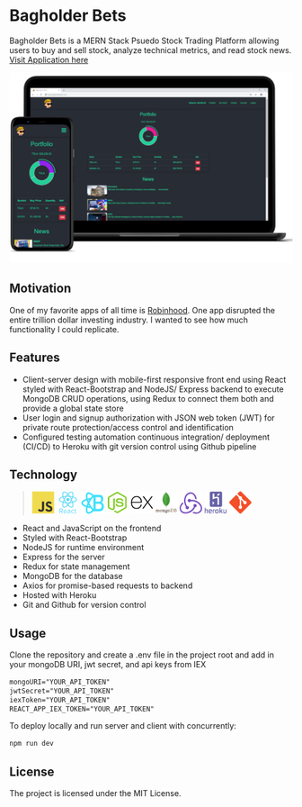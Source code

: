 # Bagholder Bets

Bagholder Bets is a MERN Stack Psuedo Stock Trading Platform allowing users to buy and sell stock, analyze technical metrics, and read stock news.
[Visit Application here](https://www.bagholderbets.com/welcome)

![alt text](/client/src/assets/Bagholdersbetslaptop1.png)

## Motivation

One of my favorite apps of all time is [Robinhood](https://robinhood.com/). One app disrupted the entire trillion dollar investing industry. I wanted to see how much functionality I could replicate.

## Features

- Client-server design with mobile-first responsive front end using React styled with React-Bootstrap and NodeJS/ Express backend to execute MongoDB CRUD operations, using Redux to connect them both and provide a global state store
- User login and signup authorization with JSON web token (JWT) for private route protection/access control and identification
- Configured testing automation continuous integration/ deployment (CI/CD) to Heroku with git version control using Github pipeline

## Technology

> <img src="/client/src/assets/js.svg" width="40px"> <img src="/client/src/assets/react.svg" width="40px"> <img src="/client/src/assets/react-bootstrap.png" width="40px"> <img src="/client/src/assets/node.svg" width="40px"> <img src="/client/src/assets/express.svg" width="40px"> <img src="/client/src/assets/mongodb.svg" width="40px"> <img src="/client/src/assets/redux.png" width="40px"> <img src="/client/src/assets/heroku.svg" width="40px"> <img src="/client/src/assets/git.svg" width="40px">

- React and JavaScript on the frontend
- Styled with React-Bootstrap
- NodeJS for runtime environment
- Express for the server
- Redux for state management
- MongoDB for the database
- Axios for promise-based requests to backend
- Hosted with Heroku
- Git and Github for version control

## Usage

Clone the repository and create a .env file in the project root and add in your mongoDB URI, jwt secret, and api keys from IEX

```text
mongoURI="YOUR_API_TOKEN"
jwtSecret="YOUR_API_TOKEN"
iexToken="YOUR_API_TOKEN"
REACT_APP_IEX_TOKEN="YOUR_API_TOKEN"
```

To deploy locally and run server and client with concurrently:

```javascript
npm run dev
```

## License

The project is licensed under the MIT License.
